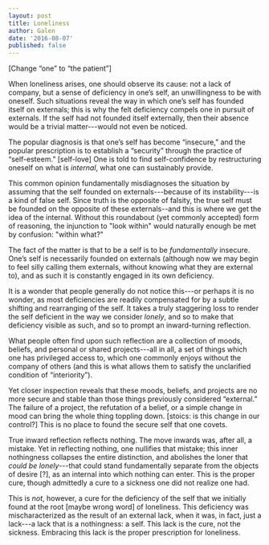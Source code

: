 ```yaml
---
layout: post
title: Loneliness
author: Galen
date: '2016-08-07'
published: false
---
```


[Change “one” to “the patient”]

When loneliness arises, one should observe its cause: not a lack of company, but a sense of deficiency in one’s self, an unwillingness to be with oneself. Such situations reveal the way in which one’s self has founded itself on externals; this is why the felt deficiency compels one in pursuit of externals. If the self had not founded itself externally, then their absence would be a trivial matter---would not even be noticed.

The popular diagnosis is that one’s self has become “insecure,” and the popular prescription is to establish a “security” through the practice of “self-esteem.” [self-love] One is told to find self-confidence by restructuring oneself on what is *internal*, what one can sustainably provide.

This common opinion fundamentally misdiagnoses the situation by assuming that the self founded on externals---because of its instability---is a kind of false self. Since truth is the opposite of falsity, the true self must be founded on the opposite of these externals--and this is where we get the idea of the internal. Without this roundabout (yet commonly accepted) form of reasoning, the injunction to "look within" would naturally enough be met by confusion: "within what?"

The fact of the matter is that to be a self is to be *fundamentally* insecure. One’s self is necessarily founded on externals (although now we may begin to feel silly calling them externals, without knowing what they are external to), and as such it is constantly engaged in its own deficiency.

It is a wonder that people generally do not notice this---or perhaps it is no wonder, as most deficiencies are readily compensated for by a subtle shifting and rearranging of the self. It takes a truly staggering loss to render the self deficient in the way we consider *lonely*, and so to make that deficiency visible as such, and so to prompt an inward-turning reflection.

What people often find upon such reflection are a collection of moods, beliefs, and personal or shared projects---all in all, a set of things which one has privileged access to, which one commonly enjoys without the company of others (and this is what allows them to satisfy the unclarified condition of “interiority”).

Yet closer inspection reveals that these moods, beliefs, and projects are no more secure and stable than those things previously considered “external.” The failure of a project, the refutation of a belief, or a simple change in mood can bring the whole thing toppling down. [stoics: is this change in our control?] This is no place to found the secure self that one covets.

True inward reflection reflects nothing. The move inwards was, after all, a mistake. Yet in reflecting nothing, one nullifies that mistake; this inner nothingness collapses the entire distinction, and abolishes the loner that *could be lonely*---that could stand fundamentally separate from the objects of desire [?], as an internal into which nothing can enter. This is the proper cure, though admittedly a cure to a sickness one did not realize one had.

This is *not*, however, a cure for the deficiency of the self that we initially found at the root [maybe wrong word] of loneliness. This deficiency was mischaracterized as the result of an external lack, when it was, in fact, just a lack---a lack that is a nothingness: a self. This lack is the cure, not the sickness. Embracing this lack is the proper prescription for loneliness.